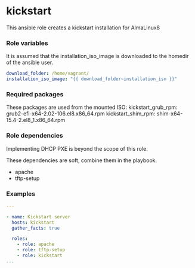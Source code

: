 # kickstart
This ansible role creates a kickstart installation for AlmaLinux8



### Role variables

It is assumed that the installation_iso_image is downloaded to the homedir of the ansible user.

```yaml
download_folder: /home/vagrant/
installation_iso_image: "{{ download_folder~installation_iso }}"
```

### Required packages


These packages are used from the mounted ISO:
kickstart_grub_rpm: grub2-efi-x64-2.02-106.el8.x86_64.rpm
kickstart_shim_rpm: shim-x64-15.4-2.el8_1.x86_64.rpm

### Role dependencies

Implementing DHCP PXE is beyond the scope of this role.

These dependencies are soft, combine them in the playbook.

- apache
- tftp-setup

### Examples

```yaml
---

- name: Kickstart server
  hosts: kickstart
  gather_facts: true

  roles:
    - role: apache
    - role: tftp-setup
    - role: kickstart
...
```
